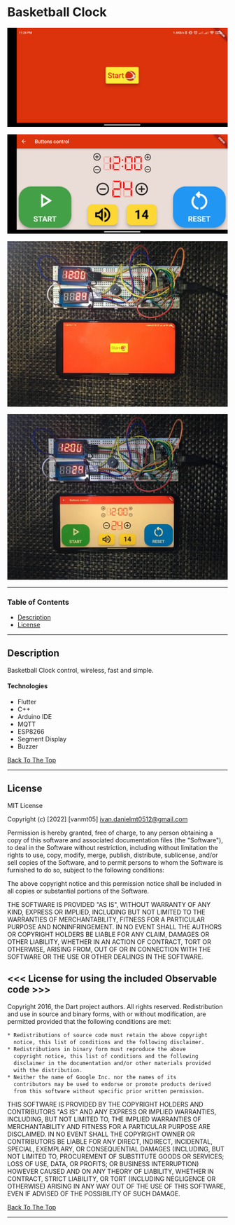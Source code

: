 # Basketball Clock

![Project Image](https://github.com/vanmt05/basketball_clock/blob/push_to_github/project-image/basketball_clock_screenshot1.jpg)

![Project Image](https://github.com/vanmt05/basketball_clock/blob/push_to_github/project-image/basketball_clock_screenshot2.jpg)

![Project Image](https://github.com/vanmt05/basketball_clock/blob/push_to_github/project-image/basketball_clock_photo_1.jpg)

![Project Image](https://github.com/vanmt05/basketball_clock/blob/push_to_github/project-image/basketball_clock_photo_2.jpg)

---

### Table of Contents

- [Description](#description)
- [License](#license)

---

## Description

Basketball Clock control, wireless, fast and simple.

#### Technologies

- Flutter
- C++
- Arduino IDE
- MQTT
- ESP8266
- Segment Display
- Buzzer

[Back To The Top](#basketball-clock)

---

## License

MIT License

Copyright (c) [2022] [vanmt05] <ivan.danielmt0512@gmail.com>

Permission is hereby granted, free of charge, to any person obtaining a copy
of this software and associated documentation files (the "Software"), to deal
in the Software without restriction, including without limitation the rights
to use, copy, modify, merge, publish, distribute, sublicense, and/or sell
copies of the Software, and to permit persons to whom the Software is
furnished to do so, subject to the following conditions:

The above copyright notice and this permission notice shall be included in all
copies or substantial portions of the Software.

THE SOFTWARE IS PROVIDED "AS IS", WITHOUT WARRANTY OF ANY KIND, EXPRESS OR
IMPLIED, INCLUDING BUT NOT LIMITED TO THE WARRANTIES OF MERCHANTABILITY,
FITNESS FOR A PARTICULAR PURPOSE AND NONINFRINGEMENT. IN NO EVENT SHALL THE
AUTHORS OR COPYRIGHT HOLDERS BE LIABLE FOR ANY CLAIM, DAMAGES OR OTHER
LIABILITY, WHETHER IN AN ACTION OF CONTRACT, TORT OR OTHERWISE, ARISING FROM,
OUT OF OR IN CONNECTION WITH THE SOFTWARE OR THE USE OR OTHER DEALINGS IN THE
SOFTWARE.


<<< License for using the included Observable code >>>
------------------------------------------------------

Copyright 2016, the Dart project authors. All rights reserved.
Redistribution and use in source and binary forms, with or without
modification, are permitted provided that the following conditions are
met:

    * Redistributions of source code must retain the above copyright
      notice, this list of conditions and the following disclaimer.
    * Redistributions in binary form must reproduce the above
      copyright notice, this list of conditions and the following
      disclaimer in the documentation and/or other materials provided
      with the distribution.
    * Neither the name of Google Inc. nor the names of its
      contributors may be used to endorse or promote products derived
      from this software without specific prior written permission.

THIS SOFTWARE IS PROVIDED BY THE COPYRIGHT HOLDERS AND CONTRIBUTORS
"AS IS" AND ANY EXPRESS OR IMPLIED WARRANTIES, INCLUDING, BUT NOT
LIMITED TO, THE IMPLIED WARRANTIES OF MERCHANTABILITY AND FITNESS FOR
A PARTICULAR PURPOSE ARE DISCLAIMED. IN NO EVENT SHALL THE COPYRIGHT
OWNER OR CONTRIBUTORS BE LIABLE FOR ANY DIRECT, INDIRECT, INCIDENTAL,
SPECIAL, EXEMPLARY, OR CONSEQUENTIAL DAMAGES (INCLUDING, BUT NOT
LIMITED TO, PROCUREMENT OF SUBSTITUTE GOODS OR SERVICES; LOSS OF USE,
DATA, OR PROFITS; OR BUSINESS INTERRUPTION) HOWEVER CAUSED AND ON ANY
THEORY OF LIABILITY, WHETHER IN CONTRACT, STRICT LIABILITY, OR TORT
(INCLUDING NEGLIGENCE OR OTHERWISE) ARISING IN ANY WAY OUT OF THE USE
OF THIS SOFTWARE, EVEN IF ADVISED OF THE POSSIBILITY OF SUCH DAMAGE.

[Back To The Top](#basketball-clock)

---

